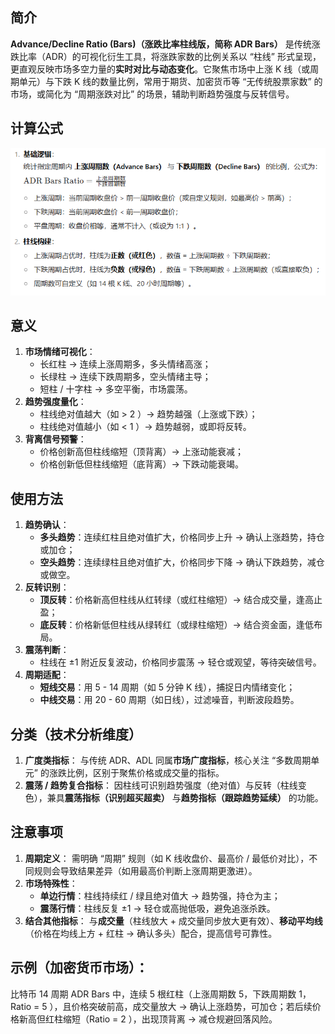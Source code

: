 ## 简介

**Advance/Decline Ratio (Bars)（涨跌比率柱线版，简称 ADR Bars）** 是传统涨跌比率（ADR）的可视化衍生工具，将涨跌家数的比例关系以 “柱线” 形式呈现，更直观反映市场多空力量的**实时对比与动态变化**。它聚焦市场中上涨 K 线（或周期单元）与下跌 K 线的数量比例，常用于期货、加密货币等 “无传统股票家数” 的市场，或简化为 “周期涨跌对比” 的场景，辅助判断趋势强度与反转信号。

## 计算公式

![image-20250724180235968](.\photo\image-20250724180235968.png)

## 意义

1. **市场情绪可视化**：
   - 长红柱 → 连续上涨周期多，多头情绪高涨；
   - 长绿柱 → 连续下跌周期多，空头情绪主导；
   - 短柱 / 十字柱 → 多空平衡，市场震荡。
2. **趋势强度量化**：
   - 柱线绝对值越大（如 > 2 ）→ 趋势越强（上涨或下跌）；
   - 柱线绝对值越小（如 < 1 ）→ 趋势越弱，或即将反转。
3. **背离信号预警**：
   - 价格创新高但柱线缩短（顶背离）→ 上涨动能衰减；
   - 价格创新低但柱线缩短（底背离）→ 下跌动能衰竭。

## 使用方法

1. **趋势确认**：
   - **多头趋势**：连续红柱且绝对值扩大，价格同步上升 → 确认上涨趋势，持仓或加仓；
   - **空头趋势**：连续绿柱且绝对值扩大，价格同步下降 → 确认下跌趋势，减仓或做空。
2. **反转识别**：
   - **顶反转**：价格新高但柱线从红转绿（或红柱缩短）→ 结合成交量，逢高止盈；
   - **底反转**：价格新低但柱线从绿转红（或绿柱缩短）→ 结合资金面，逢低布局。
3. **震荡判断**：
   - 柱线在 ±1 附近反复波动，价格同步震荡 → 轻仓或观望，等待突破信号。
4. **周期适配**：
   - **短线交易**：用 5 - 14 周期（如 5 分钟 K 线），捕捉日内情绪变化；
   - **中线交易**：用 20 - 60 周期（如日线），过滤噪音，判断波段趋势。

## 分类（技术分析维度）

1. **广度类指标**：
   与传统 ADR、ADL 同属**市场广度指标**，核心关注 “多数周期单元” 的涨跌比例，区别于聚焦价格或成交量的指标。
2. **震荡 / 趋势复合指标**：
   因柱线可识别趋势强度（绝对值）与反转（柱线变色），兼具**震荡指标（识别超买超卖）** 与**趋势指标（跟踪趋势延续）** 的功能。

## 注意事项

1. **周期定义**：
   需明确 “周期” 规则（如 K 线收盘价、最高价 / 最低价对比），不同规则会导致结果差异（如用最高价判断上涨周期更激进）。
2. **市场特殊性**：
   - **单边行情**：柱线持续红 / 绿且绝对值大 → 趋势强，持仓为主；
   - **震荡行情**：柱线反复 ±1 → 轻仓或高抛低吸，避免追涨杀跌。
3. **结合其他指标**：
   与**成交量**（柱线放大 + 成交量同步放大更有效）、**移动平均线**（价格在均线上方 + 红柱 → 确认多头）配合，提高信号可靠性。

## **示例**（加密货币市场）：

比特币 14 周期 ADR Bars 中，连续 5 根红柱（上涨周期数 5，下跌周期数 1，Ratio = 5 ），且价格突破前高，成交量放大 → 确认上涨趋势，可加仓；若后续价格新高但红柱缩短（Ratio = 2 ），出现顶背离 → 减仓规避回落风险。